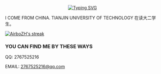 <div align="center"><a href="https://git.io/typing-svg"><img src="https://readme-typing-svg.demolab.com?font=Fira+Code&size=30&pause=1000&color=33F7F5&center=true&vCenter=true&width=435&lines=Hi+there+%F0%9F%91%8B+I+am+SG+;Welcome+to+my+Github" alt="Typing SVG" /></a></div>

I COME FROM CHINA. TIANJIN UNIVERSITY OF TECHNOLOGY 在读大二学生。

<p>
    <a href="https://github.com/DenverCoder1/github-readme-streak-stats">
      <img title="🔥 Get streak stats for your profile at git.io/streak-stats" alt="AirboZH's streak" src="https://streak-stats.demolab.com/?user=HardenSG&theme=monokai-metallian&hide_border=true"/>
    </a>
</p>

### **YOU CAN FIND ME BY THESE WAYS**

QQ: 2767525216

EMAIL: 2767525216@qq.com
